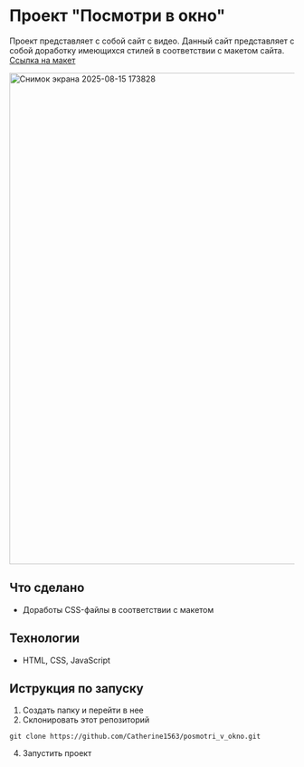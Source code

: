 # Проект "Посмотри в окно"
Проект представляет с собой сайт с видео. Данный сайт представляет с собой доработку имеющихся стилей в соответствии с макетом сайта. 
[Ссылка на макет](https://www.figma.com/design/QHcvX1RsUI89CulRB7HLk6/-4-%D0%9F%D0%BE%D1%81%D0%BC%D0%BE%D1%82%D1%80%D0%B8-%D0%B2-%D0%BE%D0%BA%D0%BD%D0%BE?node-id=0-1&t=cF4gCSNC5jURg6kN-0)

<img width="1712" height="867" alt="Снимок экрана 2025-08-15 173828" src="https://github.com/user-attachments/assets/e424181c-0a9b-4590-a573-a13d46f2728d" />

## Что сделано
* Доработы CSS-файлы в соответствии с макетом

## Технологии
* HTML, CSS, JavaScript

## Иструкция по запуску
1. Создать папку и перейти в нее
2. Склонировать этот репозиторий
```
git clone https://github.com/Catherine1563/posmotri_v_okno.git
```
4. Запустить проект
